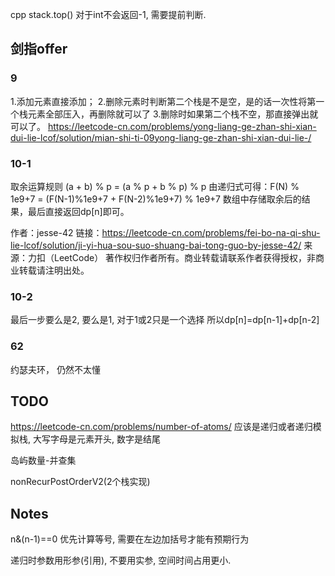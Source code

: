 cpp stack.top() 对于int不会返回-1, 需要提前判断.

## 剑指offer
### 9
1.添加元素直接添加； 2.删除元素时判断第二个栈是不是空，是的话一次性将第一个栈元素全部压入，再删除就可以了 3.删除时如果第二个栈不空，那直接弹出就可以了。
https://leetcode-cn.com/problems/yong-liang-ge-zhan-shi-xian-dui-lie-lcof/solution/mian-shi-ti-09yong-liang-ge-zhan-shi-xian-dui-lie-/


### 10-1
取余运算规则 (a + b) % p = (a % p + b % p) % p
由递归式可得：F(N) % 1e9+7 = (F(N-1)%1e9+7 + F(N-2)%1e9+7) % 1e9+7
数组中存储取余后的结果，最后直接返回dp[n]即可。

作者：jesse-42
链接：https://leetcode-cn.com/problems/fei-bo-na-qi-shu-lie-lcof/solution/ji-yi-hua-sou-suo-shuang-bai-tong-guo-by-jesse-42/
来源：力扣（LeetCode）
著作权归作者所有。商业转载请联系作者获得授权，非商业转载请注明出处。

### 10-2
最后一步要么是2, 要么是1, 对于1或2只是一个选择
所以dp[n]=dp[n-1]+dp[n-2]

### 62
约瑟夫环， 仍然不太懂

## TODO
https://leetcode-cn.com/problems/number-of-atoms/ 应该是递归或者递归模拟栈, 大写字母是元素开头, 数字是结尾

岛屿数量-并查集

nonRecurPostOrderV2(2个栈实现)

## Notes
n&(n-1)==0 优先计算等号, 需要在左边加括号才能有预期行为

递归时参数用形参(引用), 不要用实参, 空间时间占用更小.